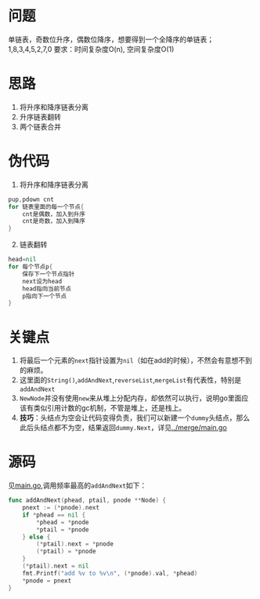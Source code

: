 # 问题
单链表，奇数位升序，偶数位降序，想要得到一个全降序的单链表；
1,8,3,4,5,2,7,0
要求：时间复杂度O(n), 空间复杂度O(1)

# 思路
1. 将升序和降序链表分离
2. 升序链表翻转
3. 两个链表合并

# 伪代码
1. 将升序和降序链表分离
```go
pup,pdown cnt
for 链表里面的每一个节点{
    cnt是偶数，加入到升序
    cnt是奇数，加入到降序
}
```
2. 链表翻转
```go
head=nil
for 每个节点p{
    保存下一个节点指针
    next设为head
    head指向当前节点
    p指向下一个节点
}
```
# 关键点
1. 将最后一个元素的`next`指针设置为`nil`（如在add的时候），不然会有意想不到的麻烦。
2. 这里面的`String()`,`addAndNext`,`reverseList`,`mergeList`有代表性，特别是`addAndNext`
3. `NewNode`并没有使用`new`来从堆上分配内存，却依然可以执行，说明go里面应该有类似引用计数的gc机制，不管是堆上，还是栈上。
4. **技巧**：头结点为空会让代码变得负责，我们可以新建一个`dummy`头结点，那么此后头结点都不为空，结果返回`dummy.Next`，详见[../merge/main.go](../merge/main.go)
# 源码

见[main.go](main.go),调用频率最高的`addAndNext`如下：
```go
func addAndNext(phead, ptail, pnode **Node) {
	pnext := (*pnode).next
	if *phead == nil {
		*phead = *pnode
		*ptail = *pnode
	} else {
		(*ptail).next = *pnode
		(*ptail) = *pnode
	}
	(*ptail).next = nil
	fmt.Printf("add %v to %v\n", (*pnode).val, *phead)
	*pnode = pnext
}
```